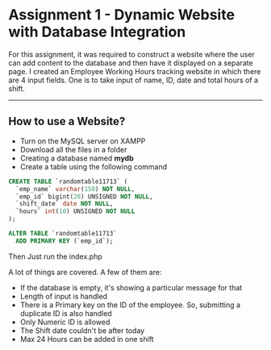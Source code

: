 # Assignment 1 - Dynamic Website with Database Integration

For this assignment, it was required to construct a website where the user can add content to the database and then have it displayed on a separate page. I created an Employee Working Hours tracking website in which there are 4 input fields. One is to take input of name, ID, date and total hours of a shift.

---
## How to use a Website?

- Turn on the MySQL server on XAMPP
- Download all the files in a folder
- Creating a database named <b>mydb</b>
- Create a table using the following command

```SQL
CREATE TABLE `randomtable11713` (
  `emp_name` varchar(150) NOT NULL,
  `emp_id` bigint(20) UNSIGNED NOT NULL,
  `shift_date` date NOT NULL,
  `hours` int(10) UNSIGNED NOT NULL
);

ALTER TABLE `randomtable11713`
  ADD PRIMARY KEY (`emp_id`);
```

Then Just run the index.php

A lot of things are covered. A few of them are:
- If the database is empty, it's showing a particular message for that
- Length of input is handled
- There is a Primary key on the ID of the employee. So, submitting a duplicate ID is also handled
- Only Numeric ID is allowed
- The Shift date couldn't be after today
- Max 24 Hours can be added in one shift
